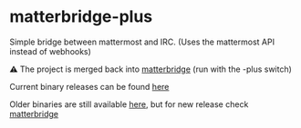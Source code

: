 # matterbridge-plus
Simple bridge between mattermost and IRC. (Uses the mattermost API instead of webhooks)

:warning: The project is merged back into [matterbridge](https://github.com/42wim/matterbridge) (run with the -plus switch)   

Current binary releases can be found [here](https://github.com/42wim/matterbridge/releases/)  

Older binaries are still available [here](https://github.com/42wim/matterbridge-plus/releases/), but for new release check [matterbridge](https://github.com/42wim/matterbridge)   

